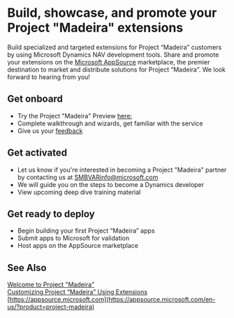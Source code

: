 <properties
	pageTitle="Build, Showcase, and Promote your Project “Madeira” Extensions | Project “Madeira”"
    description="Build, showcase, and promote your Project “Madeira” extensions"
	services="project-madeira"
	documentationCenter=""
	authors="edupont04"/>
<tags
    ms.service="project-madeira"
    ms.topic="get-started-article"
    ms.devlang="na"
    ms.tgt_pltfrm="na"
    ms.workload="na"
    ms.date="09/08/2016"
    ms.author="edupont04" />

# Build, showcase, and promote your Project "Madeira" extensions
Build specialized and targeted extensions for Project “Madeira” customers by using Microsoft Dynamics NAV development tools. Share and promote your extensions on the [Microsoft AppSource](https://appsource.microsoft.com/) marketplace, the premier destination to market and distribute solutions for Project “Madeira”. We look forward to hearing from you!  

## Get onboard
- Try the Project "Madeira" Preview [here:](https://madeira.microsoft.com)  
- Complete walkthrough and wizards, get familiar with the service  
- Give us your [feedback](https://ideas.projectmadeira.com)  

## Get activated
- Let us know if you're interested in becoming a Project "Madeira" partner by contacting us at [SMBVARinfo@microsoft.com](mailto:SMBVARinfo@microsoft.com)  
- We will guide you on the steps to become a Dynamics developer  
- View upcoming deep dive training material  

## Get ready to deploy
- Begin building your first Project “Madeira” apps  
- Submit apps to Microsoft for validation  
- Host apps on the AppSource marketplace  

## See Also  
[Welcome to Project "Madeira"](madeira-get-started.md)  
[Customizing Project “Madeira” Using Extensions](ui-extensions.md)  
[https://appsource.microsoft.com](https://appsource.microsoft.com/en-us/?product=project-madeira)  

